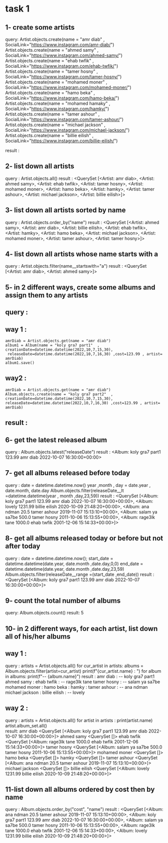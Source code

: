 # task 1 

## 1- create some artists
query:
Artist.objects.create(name = "amr diab" , SocialLink="https://www.instagram.com/amr-diab/")
Artist.objects.create(name = "ahmed samy" , SocialLink="https://www.instagram.com/ahmed-samy/")
Artist.objects.create(name = "ehab twfik" , SocialLink="https://www.instagram.com/ehab-twfik/")
Artist.objects.create(name = "tamer hosny" , SocialLink="https://www.instagram.com/tamer-hosny/")
Artist.objects.create(name = "mohamed moner" , SocialLink="https://www.instagram.com/mohamed-moner/")
Artist.objects.create(name = "hamo beka" , SocialLink="https://www.instagram.com/hamo-beka/")
Artist.objects.create(name = "mohamed hamaky" , SocialLink="https://www.instagram.com/hamky/")
Artist.objects.create(name = "tamer ashour" , SocialLink="https://www.instagram.com/tamer-ashour/")
Artist.objects.create(name = "michael jackson" , SocialLink="https://www.instagram.com/michael-jackson/")
Artist.objects.create(name = "billie eilish" , SocialLink="https://www.instagram.com/billie-eilish/")

result : 

## 2- list down all artists
query : 
    Artist.objects.all()
result : 
    <QuerySet [<Artist: amr diab>, <Artist: ahmed samy>, <Artist: ehab twfik>, <Artist: tamer hosny>, <Artist: mohamed moner>, <Artist: hamo beka>, <Artist: hamky>, <Artist: tamer ashour>, <Artist: michael jackson>, <Artist: billie eilish>]>

## 3- list down all artists sorted by name
query :
    Artist.objects.order_by("name")
result : 
    <QuerySet [<Artist: ahmed samy>, <Artist: amr diab>, <Artist: billie eilish>, <Artist: ehab twfik>, <Artist: hamky>, <Artist: hamo beka>, <Artist: michael jackson>, <Artist: mohamed moner>, <Artist: tamer ashour>, <Artist: tamer hosny>]>

## 4- list down all artists whose name starts with a
query :
    Artist.objects.filter(name__startswith="a")
result : 
    <QuerySet [<Artist: amr diab>, <Artist: ahmed samy>]>

## 5- in 2 different ways, create some albums and assign them to any artists
## query :
## way 1 :
    amrDiab = Artist.objects.get(name = "amr diab")
    album1 = Album(name = "koly gra7 part1"  , creationDate=datetime.datetime(2022,10,7,15,30),
 	 releaseDate=datetime.datetime(2022,10,7,16,30) ,cost=123.99 , artist= amrDiab)
	album1.save()
## way2 :
	amrDiab = Artist.objects.get(name = "amr diab")
    Album.objects.create(name = "koly gra7 part2"  , creationDate=datetime.datetime(2022,10,7,15,30),
 	releaseDate=datetime.datetime(2022,10,7,16,30) ,cost=123.99 , artist= amrDiab)
## result : 

## 6- get the latest released album
query :
    Album.objects.latest("releaseDate")
result : 
    <Album: koly gra7 part1 123.99  amr diab   2022-10-07 16:30:00+00:00>

## 7- get all albums released before today
query : 
    date = datetime.datetime.now() 
    year ,month , day = date.year , date.month, date.day 
    Album.objects.filter(releaseDate__lt =datetime.datetime(year , month ,day,23,59))
result :
    <QuerySet [<Album: koly gra7 part1 123.99  amr diab   2022-10-07 16:30:00+00:00>, <Album: lovely 1231.99  billie eilish   2020-10-09 21:48:20+00:00>, <Album: ana ndman 20.5  tamer ashour   2019-11-07 15:13:10+00:00>, <Album: salam ya sa7be 500.0  tamer hosny   2011-10-06 15:13:55+00:00>, <Album: rage3lk tane 1000.0  ehab twfik   2001-12-06 15:14:33+00:00>]>

## 8- get all albums released today or before but not after today
query :
    date = datetime.datetime.now(); 
    start_date = datetime.datetime(date.year, date.month ,date.day,0,0)
    end_date = datetime.datetime(date.year, date.month ,date.day,23,59)
    Album.objects.filter(releaseDate__range =(start_date ,end_date))
result :
    <QuerySet [<Album: koly gra7 part1 123.99  amr diab   2022-10-07 16:30:00+00:00>]>

## 9- count the total number of albums 
query:
    Album.objects.count()
result:
    5

## 10- in 2 different ways, for each artist, list down all of his/her albums 
 
## way 1 : 
query : 
    artists = Artist.objects.all() 
    for cur_artist in artists:
        albums = Album.objects.filter(artist=cur_artist)
        print(f"{cur_artist.name} : ")
        for album in albums:
            print(f"-- {album.name}")
result : 
    amr diab : 
    -- koly gra7 part1
    ahmed samy :
    ehab twfik :
    -- rage3lk tane
    tamer hosny :
    -- salam ya sa7be
    mohamed moner :
    hamo beka :
    hamky :
    tamer ashour :
    -- ana ndman
    michael jackson :
    billie eilish :
    -- lovely

## way 2 :
query : 
    artists = Artist.objects.all()
    for artist in artists : 
        print(artist.name)
        artist.album_set.all()   
result:
    amr diab
    <QuerySet [<Album: koly gra7 part1 123.99  amr diab   2022-10-07 16:30:00+00:00>]>
    ahmed samy
    <QuerySet []>
    ehab twfik
    <QuerySet [<Album: rage3lk tane 1000.0  ehab twfik   2001-12-06 15:14:33+00:00>]>
    tamer hosny
    <QuerySet [<Album: salam ya sa7be 500.0  tamer hosny   2011-10-06 15:13:55+00:00>]>
    mohamed moner
    <QuerySet []>
    hamo beka
    <QuerySet []>
    hamky
    <QuerySet []>
    tamer ashour
    <QuerySet [<Album: ana ndman 20.5  tamer ashour   2019-11-07 15:13:10+00:00>]>
    michael jackson
    <QuerySet []>
    billie eilish
    <QuerySet [<Album: lovely 1231.99  billie eilish   2020-10-09 21:48:20+00:00>]>


## 11-list down all albums ordered by cost then by name
query : 
    Album.objects.order_by("cost", "name")
result : 
    <QuerySet [<Album: ana ndman 20.5  tamer ashour   2019-11-07 15:13:10+00:00>, <Album: koly gra7 part1 123.99  amr diab   2022-10-07 16:30:00+00:00>, <Album: salam ya sa7be 500.0  tamer hosny   2011-10-06 15:13:55+00:00>, <Album: rage3lk tane 1000.0  ehab twfik   2001-12-06 15:14:33+00:00>, <Album: lovely 1231.99  billie eilish   2020-10-09 21:48:20+00:00>]>
